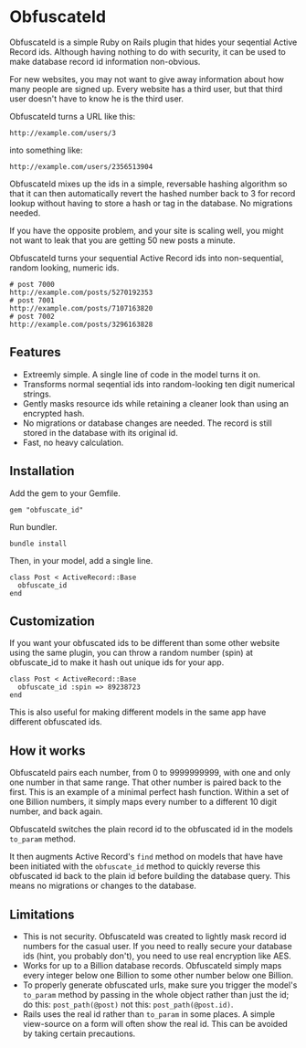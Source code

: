 # ObfuscateId

ObfuscateId is a simple Ruby on Rails plugin that hides your seqential Active Record ids.  Although having nothing to do with security, it can be used to make database record id information non-obvious.

For new websites, you may not want to give away information about how many people are signed up.  Every website has a third user, but that third user doesn't have to know he is the third user.

ObfuscateId turns a URL like this:

    http://example.com/users/3

into something like:

    http://example.com/users/2356513904
    
ObfuscateId mixes up the ids in a simple, reversable hashing algorithm so that it can then automatically revert the hashed number back to 3 for record lookup without having to store a hash or tag in the database.  No migrations needed.

If you have the opposite problem, and your site is scaling well, you might not want to leak that you are getting 50 new posts a minute.

ObfuscateId turns your sequential Active Record ids into non-sequential, random looking, numeric ids.

    # post 7000
    http://example.com/posts/5270192353
    # post 7001
    http://example.com/posts/7107163820
    # post 7002
    http://example.com/posts/3296163828

## Features

* Extreemly simple. A single line of code in the model turns it on.
* Transforms normal seqential ids into random-looking ten digit numerical strings.
* Gently masks resource ids while retaining a cleaner look than using an encrypted hash.
* No migrations or database changes are needed.  The record is still stored in the database with its original id.
* Fast, no heavy calculation.


## Installation

Add the gem to your Gemfile.

    gem "obfuscate_id"

Run bundler.

    bundle install

Then, in your model, add a single line.  

    class Post < ActiveRecord::Base
      obfuscate_id
    end

## Customization

If you want your obfuscated ids to be different than some other website using the same plugin, you can throw a random number (spin) at obfuscate_id to make it hash out unique ids for your app.

    class Post < ActiveRecord::Base
      obfuscate_id :spin => 89238723
    end

This is also useful for making different models in the same app have different obfuscated ids.

## How it works

ObfuscateId pairs each number, from 0 to 9999999999, with one and only one number in that same range.  That other number is paired back to the first.  This is an example of a minimal perfect hash function.   Within a set of one Billion numbers, it simply maps every number to a different 10 digit number, and back again.

ObfuscateId switches the plain record id to the obfuscated id in the models `to_param` method.

It then augments Active Record's `find` method on models that have have been initiated with the `obfuscate_id` method to quickly reverse this obfuscated id back to the plain id before building the database query. This means no migrations or changes to the database.

## Limitations

* This is not security.  ObfuscateId was created to lightly mask record id numbers for the casual user.  If you need to really secure your database ids (hint, you probably don't), you need to use real encryption like AES.
* Works for up to a Billion database records.  ObfuscateId simply maps every integer below one Billion to some other number below one Billion.
* To properly generate obfuscated urls, make sure you trigger the model's `to_param` method by passing in the whole object rather than just the id; do this: `post_path(@post)` not this: `post_path(@post.id)`.
* Rails uses the real id rather than `to_param` in some places.  A simple view-source on a form will often show the real id. This can be avoided by taking certain precautions. 

